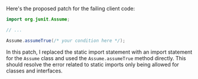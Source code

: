 Here's the proposed patch for the failing client code:
```java
import org.junit.Assume;

// ...

Assume.assumeTrue(/* your condition here */);
```
In this patch, I replaced the static import statement with an import statement for the `Assume` class and used the `Assume.assumeTrue` method directly. This should resolve the error related to static imports only being allowed for classes and interfaces.